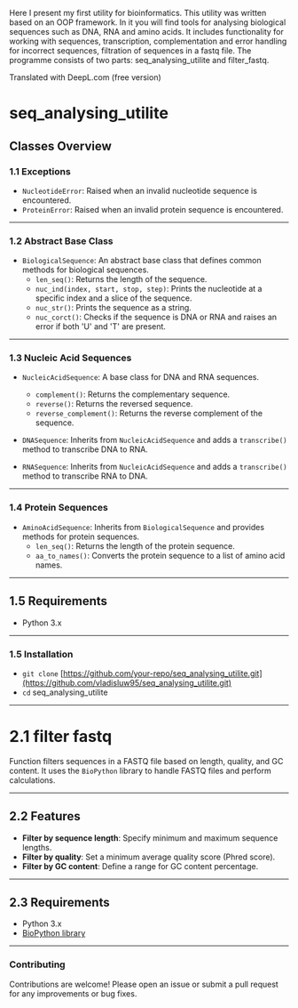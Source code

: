 
Here I present my first utility for bioinformatics. This utility was written based on an OOP framework. In it you will find tools for analysing biological sequences such as DNA, RNA and amino acids. It includes functionality for working with sequences, transcription, complementation and error handling for incorrect sequences, filtration of sequences in a fastq file. The programme consists of two parts: seq_analysing_utilite and filter_fastq.

Translated with DeepL.com (free version)
# seq_analysing_utilite
## Classes Overview

### 1.1 **Exceptions**
- `NucleotideError`: Raised when an invalid nucleotide sequence is encountered.
- `ProteinError`: Raised when an invalid protein sequence is encountered.

---

### 1.2 **Abstract Base Class**
- `BiologicalSequence`: An abstract base class that defines common methods for biological sequences.
  - `len_seq()`: Returns the length of the sequence.
  - `nuc_ind(index, start, stop, step)`: Prints the nucleotide at a specific index and a slice of the sequence.
  - `nuc_str()`: Prints the sequence as a string.
  - `nuc_corct()`: Checks if the sequence is DNA or RNA and raises an error if both 'U' and 'T' are present.

---

### 1.3 **Nucleic Acid Sequences**
- `NucleicAcidSequence`: A base class for DNA and RNA sequences.
  - `complement()`: Returns the complementary sequence.
  - `reverse()`: Returns the reversed sequence.
  - `reverse_complement()`: Returns the reverse complement of the sequence.

- `DNASequence`: Inherits from `NucleicAcidSequence` and adds a `transcribe()` method to transcribe DNA to RNA.
- `RNASequence`: Inherits from `NucleicAcidSequence` and adds a `transcribe()` method to transcribe RNA to DNA.

---

### 1.4 **Protein Sequences**
- `AminoAcidSequence`: Inherits from `BiologicalSequence` and provides methods for protein sequences.
  - `len_seq()`: Returns the length of the protein sequence.
  - `aa_to_names()`: Converts the protein sequence to a list of amino acid names.

---

## 1.5 **Requirements**

- Python 3.x

---

### 1.5 **Installation**
- `git clone` [https://github.com/your-repo/seq_analysing_utilite.git](https://github.com/vladisluw95/seq_analysing_utilite.git)
- `cd` seq_analysing_utilite

---

# 2.1 **filter fastq**
Function filters sequences in a FASTQ file based on length, quality, and GC content. It uses the `BioPython` library to handle FASTQ files and perform calculations.

---

## 2.2 **Features**

- **Filter by sequence length**: Specify minimum and maximum sequence lengths.
- **Filter by quality**: Set a minimum average quality score (Phred score).
- **Filter by GC content**: Define a range for GC content percentage.
---

## 2.3 **Requirements**

- Python 3.x
- [BioPython library](https://github.com/biopython/biopython.git)

---

### Contributing
Contributions are welcome! Please open an issue or submit a pull request for any improvements or bug fixes.

